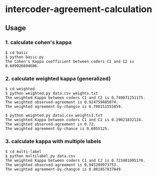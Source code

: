 # intercoder-agreement-calculation


## Usage

### 1. calculate cohen's kappa

```console
$ cd basic
$ python basic.py
The Cohen's Kappa coefficient between coders C1 and C2 is 0.689926604606.
```

### 2. calculate weighted kappa (generalized)
```console
$ cd weighted
$ python weighted.py data.csv weights.txt
The weighted Kappa between coders C1 and C2 is 0.749071251175.
The weighted observed-agreement is 0.924759405074.
The weighted agreement-by-changce is 0.700151555859.
```
```console
$ python weighted.py data1.csv weights1.txt
The weighted Kappa between coders C1 and C2 is 0.29021832124.
The weighted observed-agreement is 0.72.
The weighted agreement-by-chance is 0.6055125.
```

### 3. calculate kappa with multiple labels
```console
$ cd multi-label
$ python multilabel.py data.csv
The weighted Kappa between coders C1 and C2 is 0.723481095176.
The weighted observed-agreement is 0.945209973753.
The weighted agreement-by-changce is 0.801857937049.
```
